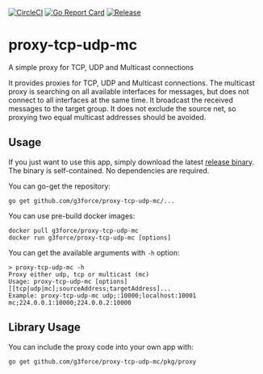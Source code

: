 [![CircleCI](https://circleci.com/gh/g3force/proxy-tcp-udp-mc/tree/main.svg?style=svg)](https://circleci.com/gh/g3force/proxy-tcp-udp-mc/tree/main)
[![Go Report Card](https://goreportcard.com/badge/github.com/g3force/proxy-tcp-udp-mc?style=flat-square)](https://goreportcard.com/report/github.com/g3force/proxy-tcp-udp-mc)
[![Release](https://img.shields.io/github/release/g3force/proxy-tcp-udp-mc.svg?style=flat-square)](https://github.com/g3force/proxy-tcp-udp-mc/releases/latest)

# proxy-tcp-udp-mc
A simple proxy for TCP, UDP and Multicast connections

It provides proxies for TCP, UDP and Multicast connections.
The multicast proxy is searching on all available interfaces for messages, but does not connect to all interfaces
at the same time. It broadcast the received messages to the target group.
It does not exclude the source net, so proxying two equal multicast addresses should be avoided.

## Usage

If you just want to use this app, simply download the latest [release binary](https://github.com/g3force/proxy-tcp-udp-mc/releases/latest).
The binary is self-contained. No dependencies are required.

You can go-get the repository:
```shell
go get github.com/g3force/proxy-tcp-udp-mc/...
```

You can use pre-build docker images:
```shell script
docker pull g3force/proxy-tcp-udp-mc
docker run g3force/proxy-tcp-udp-mc [options]
```

You can get the available arguments with `-h` option:
```
> proxy-tcp-udp-mc -h
Proxy either udp, tcp or multicast (mc)
Usage: proxy-tcp-udp-mc [options] [[tcp|udp|mc];sourceAddress;targetAddress]...
Example: proxy-tcp-udp-mc udp;:10000;localhost:10001 mc;224.0.0.1:10000;224.0.0.2:10000
```

## Library Usage

You can include the proxy code into your own app with:
```shell
go get github.com/g3force/proxy-tcp-udp-mc/pkg/proxy
```